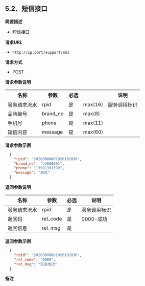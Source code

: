 ## 5.2、短信接口

**简要描述** 

- 短信接口

**请求URL** 

- `http://ip:port/support/sms`

**请求方式**

- POST 

**请求参数说明** 

| **名称**     | **参数** | **必选** |         | **说明**     |
| ------------ | -------- | ------------ | ------- | ------------ |
| 服务请求流水 | rpid     | 是           | max(16) | 服务调用标识 |
| 品牌编号     | brand_no | 是           | max(8) |              |
| 手机号       | phone    | 是           | max(11) |              |
| 短信内容     | message  | 是           | max(60) |              |

**请求参数示例**

```json
  {    
    "rpid": "20200000001020102030",
    "brand_no": "LV000001",
    "phone": "13991391399",
    "message": "测试"
  }
```

**返回参数说明** 

| **名称**     | **参数** | **必选** | **说明**     |
| ------------ | -------- | ------------ | ------------ |
| 服务请求流水 | rpid     | 是           | 服务调用标识 |
| 返回码       | ret_code | 是           | 0000-成功    |
| 返回信息     | ret_msg  | 是           |              |

**返回参数示例**

```json
  {    
    "rpid": "20200000001020102030",
    "ret_code": "0000",
    "ret_msg": "交易成功"
  }
```

**备注** 
